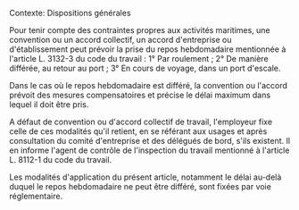 Contexte: Dispositions générales

Pour tenir compte des contraintes propres aux activités maritimes, une convention ou un accord collectif, un accord d'entreprise ou d'établissement peut prévoir la prise du repos hebdomadaire mentionnée à l'article L. 3132-3 du code du travail : 1° Par roulement ; 2° De manière différée, au retour au port ; 3° En cours de voyage, dans un port d'escale.

Dans le cas où le repos hebdomadaire est différé, la convention ou l'accord prévoit des mesures compensatoires et précise le délai maximum dans lequel il doit être pris.

A défaut de convention ou d'accord collectif de travail, l'employeur fixe celle de ces modalités qu'il retient, en se référant aux usages et après consultation du comité d'entreprise et des délégués de bord, s'ils existent. Il en informe l'agent de contrôle de l'inspection du travail mentionné à l'article L. 8112-1 du code du travail.

Les modalités d'application du présent article, notamment le délai au-delà duquel le repos hebdomadaire ne peut être différé, sont fixées par voie réglementaire.